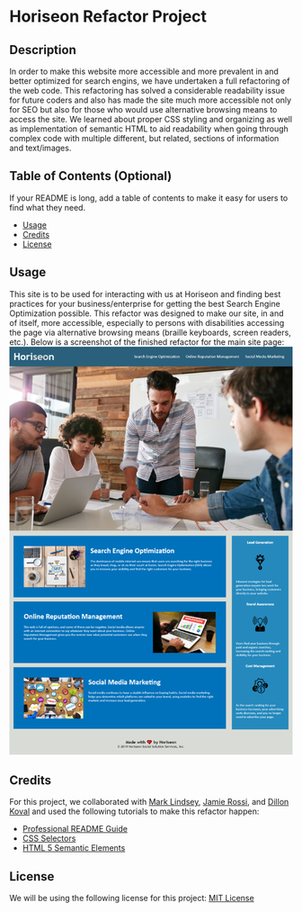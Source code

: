 # Horiseon Refactor Project

## Description

In order to make this website more accessible and more prevalent in and better optimized for search engins, we have undertaken a full refactoring of the web code. This refactoring has solved a considerable readability issue for future coders and also has made the site much more accessible not only for SEO but also for those who would use alternative browsing means to access the site. We learned about proper CSS styling and organizing as well as implementation of semantic HTML to aid readability when going through complex code with multiple different, but related, sections of information and text/images. 

## Table of Contents (Optional)
If your README is long, add a table of contents to make it easy for users to find what they need.
- [Usage](#usage)
- [Credits](#credits)
- [License](#license)

## Usage
This site is to be used for interacting with us at Horiseon and finding best practices for your business/enterprise for getting the best Search Engine Optimization possible. This refactor was designed to make our site, in and of itself, more accessible, especially to persons with disabilities accessing the page via alternative browsing means (braille keyboards, screen readers, etc.). Below is a screenshot of the finished refactor for the main site page:
        ![Screenshot of Website](assets/images/scre.png)
    

## Credits
For this project, we collaborated with [Mark Lindsey](https://github.com/mrl-jr), [Jamie Rossi](https://github.com/wjrossi), and [Dillon Koval](https://github.com/dillonkkoval) and used the following tutorials to make this refactor happen:
- [Professional README Guide](https://coding-boot-camp.github.io/full-stack/github/professional-readme-guide)
- [CSS Selectors](https://developer.mozilla.org/en-US/docs/Web/CSS/CSS_Selectors)
- [HTML 5 Semantic Elements](https://www.w3schools.com/html/html5_semantic_elements.asp)
## License
We will be using the following license for this project: [MIT License](https://choosealicense.com/licenses/mit/) 

